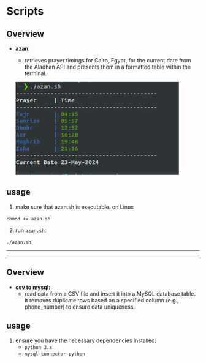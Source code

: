 # Scripts

## Overview

- **azan:**
  - retrieves prayer timings for Cairo, Egypt, for the current date from the Aladhan API and presents them in a formatted table within the terminal.

  ![Alt text](images/azan.png)


## usage

1. make sure that azan.sh is executable. on Linux 

  ```
  chmod +x azan.sh
  ```
2. run `azan.sh`: 

  ``` 
  ./azan.sh
  ```
---
---  

## Overview

- **csv to mysql:**
  - read data from a CSV file and insert it into a MySQL database table. It removes duplicate rows based on a specified column (e.g., phone_number) to ensure data uniqueness.

## usage

1. ensure you have the necessary dependencies installed:
    - ```python 3.x```
    - ```mysql-connector-python```
